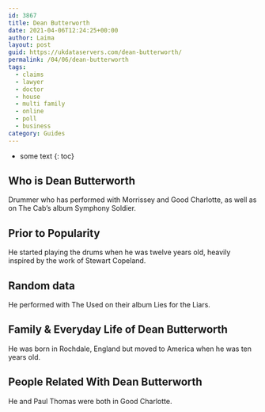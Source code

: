 ```yaml
---
id: 3867
title: Dean Butterworth
date: 2021-04-06T12:24:25+00:00
author: Laima
layout: post
guid: https://ukdataservers.com/dean-butterworth/
permalink: /04/06/dean-butterworth
tags:
  - claims
  - lawyer
  - doctor
  - house
  - multi family
  - online
  - poll
  - business
category: Guides
---
```


* some text
{: toc}


## Who is Dean Butterworth
                  
                  
                  
Drummer who has performed with Morrissey and Good Charlotte, as well as on The Cab&#8217;s album Symphony Soldier.
                  
              
            
              
            
                
                
                
## Prior to Popularity
                  
                  
                  
He started playing the drums when he was twelve years old, heavily inspired by the work of Stewart Copeland.
                  
              
            
              
            
                
                
                
## Random data
                  
                  
                  
He performed with The Used on their album Lies for the Liars.
                  
              
            
              
            
                
                
                
## Family & Everyday Life of Dean Butterworth
                  
                  
                  
He was born in Rochdale, England but moved to America when he was ten years old.
                  
              
            
              
            
                
                
                
## People Related With Dean Butterworth
                  
                  
                  
He and Paul Thomas were both in Good Charlotte.
                  
              
            
              
            
                
              
            
              
              
            
            
              
            
          
          
          